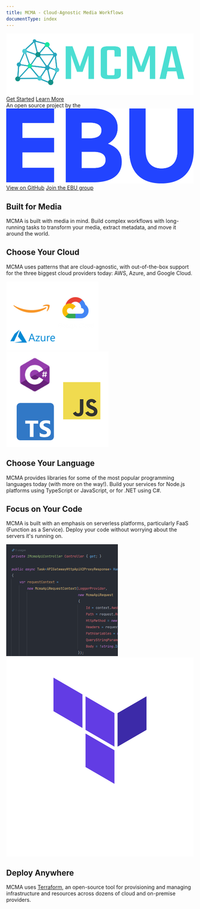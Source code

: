 ```yaml
---
title: MCMA - Cloud-Agnostic Media Workflows
documentType: index
---
```

<main>
  <div class="hero">
    <div class="hero-background"></div>
    <div class="hero-overlay">
      <img class="hero-logo" src="images/mcma_logo_large.png">
      <div class="hero-actions">
        <a type="button" class="btn btn-primary" href="/tutorials/intro.html">Get Started</a>
        <a type="button" class="btn btn-secondary" href="/concepts/intro.html">Learn More</a>
      </div>
    </div>
  </div>
  <div class="summary-bullets">
    <div class="summary-bullet sponsors">
      <div class="ebu-project-label">
          <span>An open source project by the</span>
      </div>
      <div class="ebu-logo">
          <img src="/images/ebu-logo.png">
      </div>
      <div class="ebu-links">
          <a class="ebu-github" href="https://github.com/ebu/?q=mcma" target="_blank">View on GitHub</a>
          <a class="ebu-group" href="https://tech.ebu.ch/groups/mcma" target="_blank">Join the EBU group</a>
      </div>
    </div>
    <div class="summary-bullet media-workflows">
      <i class="glyphicon glyphicon-film"></i>
      <section class="right">
        <h2>Built for Media</h2>
        <p>MCMA is built with media in mind. Build complex workflows with long-running tasks to transform your media, extract metadata, and move it around the world.</p>
      </section>
    </div>
    <div class="summary-bullet cloud-agnostic">
      <section class="left">
        <h2>Choose Your Cloud</h2>
        <p>MCMA uses patterns that are cloud-agnostic, with out-of-the-box support for the three biggest cloud providers today: AWS, Azure, and Google Cloud.</p>
      </section>
      <img src="images/cloud-providers/all.png"/>
    </div>
    <div class="summary-bullet multi-language">
      <img src="images/languages/all.png"/>
      <section class="right">
        <h2>Choose Your Language</h2>
        <p>MCMA provides libraries for some of the most popular programming languages today (with more on the way!). Build your services for Node.js platforms using TypeScript or JavaScript, or for .NET using C#.</p>
      </section>
    </div>
    <div class="summary-bullet serverless">
      <section class="left">
        <h2>Focus on Your Code</h2>
        <p>MCMA is built with an emphasis on serverless platforms, particularly FaaS (Function as a Service). Deploy your code without worrying about the servers it's running on.</p>
      </section>
      <img src="images/code-snippet.png"/>
    </div>
    <div class="summary-bullet terraform">
      <img src="images/terraform.png"/>
      <section class="right">
        <h2>Deploy Anywhere</h2>
        <p>MCMA uses <a href="https://terraform.io">Terraform</a>, an open-source tool for provisioning and managing infrastructure and resources across dozens of cloud and on-premise providers.</p>
      </section>
    </div>
  </div>
</main>